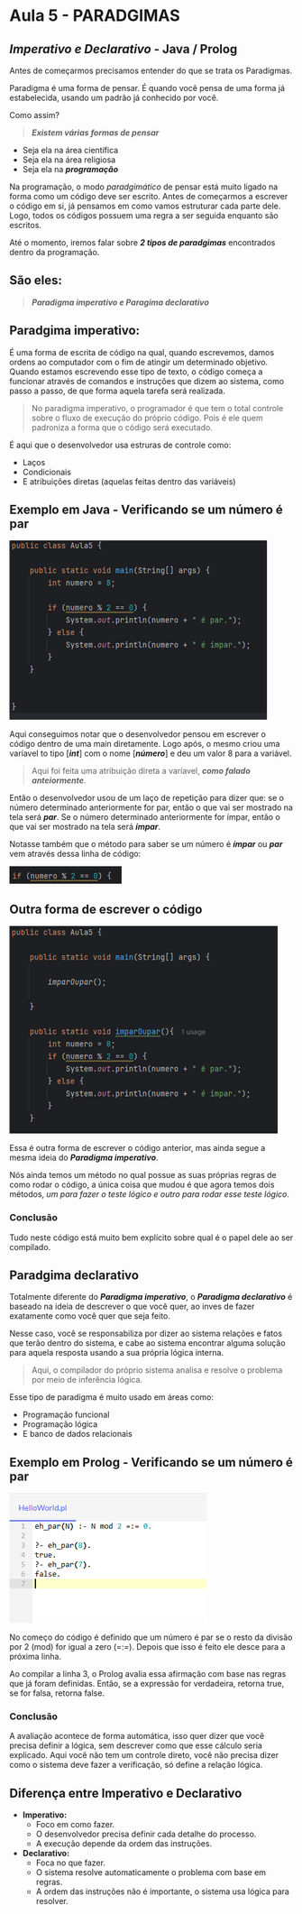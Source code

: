 # Aula 5 - PARADGIMAS
## _Imperativo e Declarativo_ - Java / Prolog

Antes de começarmos precisamos entender do que se trata os Paradigmas.

Paradigma é uma forma de pensar. É quando você pensa de uma forma já estabelecida, usando um padrão
já conhecido por você. 

Como assim?

>***Existem várias formas de pensar***

* Seja ela na área científica
* Seja ela na área religiosa
* Seja ela na ***programação***

Na programação, o modo _paradgimático_ de pensar está muito ligado na forma como um código deve ser escrito.
Antes de começarmos a escrever o código em si, já pensamos em como vamos estruturar cada parte dele. Logo,
todos os códigos possuem uma regra a ser seguida enquanto são escritos.

Até o momento, iremos falar sobre ***2 tipos de paradgimas*** encontrados dentro da programação.

## São eles:

>***Paradigma imperativo e Paragima declarativo***

## Paradgima imperativo:
É uma forma de escrita de código na qual, quando escrevemos, damos ordens ao computador com o fim
de atingir um determinado objetivo. Quando estamos escrevendo esse tipo de texto, o código
começa a funcionar através de comandos e instruções que dizem ao sistema, como passo a passo, de 
que forma aquela tarefa será realizada.

>No paradigma imperativo, o programador é que tem o total controle sobre o fluxo de execução
> do próprio código. Pois é ele quem padroniza a forma que o código será executado.

É aqui que o desenvolvedor usa estruras de controle como:

* Laços
* Condicionais
* E atribuições diretas (aquelas feitas dentro das variáveis) 

## Exemplo em Java - Verificando se um número é par
![código em java](./java.png)

Aqui conseguimos notar que o desenvolvedor pensou em escrever o código dentro de uma main diretamente.
Logo após, o mesmo criou uma varíavel to tipo [***int***] com o nome [***número***] e deu um valor 8 para a 
variável.
>Aqui foi feita uma atribuição direta a varíavel, ***como falado anteiormente***.

Então o desenvolvedor usou de um laço de repetição para dizer que: se o número determinado anteriormente for par, então o que vai ser mostrado na tela será ***par***.
Se o número determinado anteriormente for ímpar, então o que vai ser mostrado na tela será ***ímpar***.

Notasse também que o método para saber se um número é ***ímpar*** ou ***par*** vem através dessa linha de código:

![if](if.png)

## Outra forma de escrever o código
![método impar ou par](java1.png)

Essa é outra forma de escrever o código anterior, mas ainda segue a mesma ideia do ***Paradigma imperativo***.

Nós ainda temos um método no qual possue as suas próprias regras de como rodar o código, a única coisa que mudou
é que agora temos dois métodos, _um para fazer o teste lógico e outro para rodar esse teste lógico_.

### Conclusão

Tudo neste código está muito bem explícito sobre qual é o papel dele ao ser compilado.

## Paradgima declarativo

Totalmente diferente do ***Paradigma imperativo***, o ***Paradigma declarativo*** é baseado na ideia de descrever
o que você quer, ao inves de fazer exatamente como você quer que seja feito.

Nesse caso, você se responsabiliza por dizer ao sistema relações e fatos que terão dentro do sistema, e cabe ao sistema
encontrar alguma solução para aquela resposta usando a sua própria lógica interna.

>Aqui, o compilador do próprio sistema analisa e resolve o problema por meio de inferência lógica.

Esse tipo de paradigma é muito usado em áreas como:

* Programação funcional
* Programação lógica
* E banco de dados relacionais

## Exemplo em Prolog - Verificando se um número é par
![impar ou par Prolog](prolog.png)

No começo do código é definido que um número é par se o resto da divisão por 2 (mod) for igual a zero (=:=).
Depois que isso é feito ele desce para a próxima linha.

Ao compilar a linha 3, o Prolog avalia essa afirmação com base nas regras que já foram definidas. Então, se a expressão for verdadeira, retorna true,
se for falsa, retorna false.

### Conclusão
A avaliação acontece de forma automática, isso quer dizer que você precisa definir a lógica, sem descrever como
que esse cálculo seria explicado. Aqui você não tem um controle direto, você não precisa dizer como o sistema deve fazer
a verificação, só define a relação lógica.

## Diferença entre Imperativo e Declarativo

* **Imperativo:** 
  * Foco em como fazer.
  * O desenvolvedor precisa definir cada detalhe do processo.
  * A execução depende da ordem das instruções.
* **Declarativo:**
  * Foca no que fazer.
  * O sistema resolve automaticamente o problema com base em regras.
  * A ordem das instruções não é importante, o sistema usa lógica para resolver.























